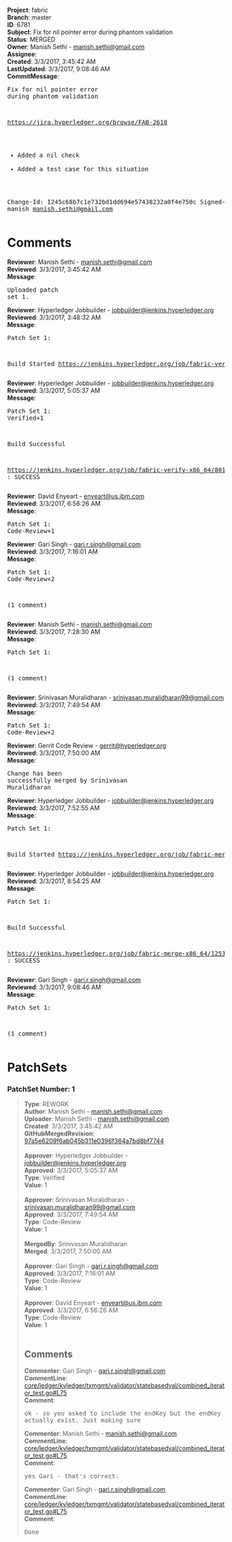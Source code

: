 <strong>Project</strong>: fabric<br><strong>Branch</strong>: master<br><strong>ID</strong>: 6781<br><strong>Subject</strong>: Fix for nil pointer error during phantom validation<br><strong>Status</strong>: MERGED<br><strong>Owner</strong>: Manish Sethi - manish.sethi@gmail.com<br><strong>Assignee</strong>:<br><strong>Created</strong>: 3/3/2017, 3:45:42 AM<br><strong>LastUpdated</strong>: 3/3/2017, 9:08:46 AM<br><strong>CommitMessage</strong>:<br><pre>Fix for nil pointer error during phantom validation

https://jira.hyperledger.org/browse/FAB-2618

- Added a nil check
- Added a test case for this situation

Change-Id: I245c68b7c1e732bd1dd694e57438232a0f4e750c
Signed-off-by: manish <manish.sethi@gmail.com>
</pre><h1>Comments</h1><strong>Reviewer</strong>: Manish Sethi - manish.sethi@gmail.com<br><strong>Reviewed</strong>: 3/3/2017, 3:45:42 AM<br><strong>Message</strong>: <pre>Uploaded patch set 1.</pre><strong>Reviewer</strong>: Hyperledger Jobbuilder - jobbuilder@jenkins.hyperledger.org<br><strong>Reviewed</strong>: 3/3/2017, 3:48:32 AM<br><strong>Message</strong>: <pre>Patch Set 1:

Build Started https://jenkins.hyperledger.org/job/fabric-verify-x86_64/8015/</pre><strong>Reviewer</strong>: Hyperledger Jobbuilder - jobbuilder@jenkins.hyperledger.org<br><strong>Reviewed</strong>: 3/3/2017, 5:05:37 AM<br><strong>Message</strong>: <pre>Patch Set 1: Verified+1

Build Successful 

https://jenkins.hyperledger.org/job/fabric-verify-x86_64/8015/ : SUCCESS</pre><strong>Reviewer</strong>: David Enyeart - enyeart@us.ibm.com<br><strong>Reviewed</strong>: 3/3/2017, 6:56:26 AM<br><strong>Message</strong>: <pre>Patch Set 1: Code-Review+1</pre><strong>Reviewer</strong>: Gari Singh - gari.r.singh@gmail.com<br><strong>Reviewed</strong>: 3/3/2017, 7:16:01 AM<br><strong>Message</strong>: <pre>Patch Set 1: Code-Review+2

(1 comment)</pre><strong>Reviewer</strong>: Manish Sethi - manish.sethi@gmail.com<br><strong>Reviewed</strong>: 3/3/2017, 7:28:30 AM<br><strong>Message</strong>: <pre>Patch Set 1:

(1 comment)</pre><strong>Reviewer</strong>: Srinivasan Muralidharan - srinivasan.muralidharan99@gmail.com<br><strong>Reviewed</strong>: 3/3/2017, 7:49:54 AM<br><strong>Message</strong>: <pre>Patch Set 1: Code-Review+2</pre><strong>Reviewer</strong>: Gerrit Code Review - gerrit@hyperledger.org<br><strong>Reviewed</strong>: 3/3/2017, 7:50:00 AM<br><strong>Message</strong>: <pre>Change has been successfully merged by Srinivasan Muralidharan</pre><strong>Reviewer</strong>: Hyperledger Jobbuilder - jobbuilder@jenkins.hyperledger.org<br><strong>Reviewed</strong>: 3/3/2017, 7:52:55 AM<br><strong>Message</strong>: <pre>Patch Set 1:

Build Started https://jenkins.hyperledger.org/job/fabric-merge-x86_64/1253/</pre><strong>Reviewer</strong>: Hyperledger Jobbuilder - jobbuilder@jenkins.hyperledger.org<br><strong>Reviewed</strong>: 3/3/2017, 8:54:25 AM<br><strong>Message</strong>: <pre>Patch Set 1:

Build Successful 

https://jenkins.hyperledger.org/job/fabric-merge-x86_64/1253/ : SUCCESS</pre><strong>Reviewer</strong>: Gari Singh - gari.r.singh@gmail.com<br><strong>Reviewed</strong>: 3/3/2017, 9:08:46 AM<br><strong>Message</strong>: <pre>Patch Set 1:

(1 comment)</pre><h1>PatchSets</h1><h3>PatchSet Number: 1</h3><blockquote><strong>Type</strong>: REWORK<br><strong>Author</strong>: Manish Sethi - manish.sethi@gmail.com<br><strong>Uploader</strong>: Manish Sethi - manish.sethi@gmail.com<br><strong>Created</strong>: 3/3/2017, 3:45:42 AM<br><strong>GitHubMergedRevision</strong>: [97a5e6209f6ab045b311e0396f364a7bd8bf7744](https://github.com/hyperledger-gerrit-archive/fabric/commit/97a5e6209f6ab045b311e0396f364a7bd8bf7744)<br><br><strong>Approver</strong>: Hyperledger Jobbuilder - jobbuilder@jenkins.hyperledger.org<br><strong>Approved</strong>: 3/3/2017, 5:05:37 AM<br><strong>Type</strong>: Verified<br><strong>Value</strong>: 1<br><br><strong>Approver</strong>: Srinivasan Muralidharan - srinivasan.muralidharan99@gmail.com<br><strong>Approved</strong>: 3/3/2017, 7:49:54 AM<br><strong>Type</strong>: Code-Review<br><strong>Value</strong>: 1<br><br><strong>MergedBy</strong>: Srinivasan Muralidharan<br><strong>Merged</strong>: 3/3/2017, 7:50:00 AM<br><br><strong>Approver</strong>: Gari Singh - gari.r.singh@gmail.com<br><strong>Approved</strong>: 3/3/2017, 7:16:01 AM<br><strong>Type</strong>: Code-Review<br><strong>Value</strong>: 1<br><br><strong>Approver</strong>: David Enyeart - enyeart@us.ibm.com<br><strong>Approved</strong>: 3/3/2017, 6:56:26 AM<br><strong>Type</strong>: Code-Review<br><strong>Value</strong>: 1<br><br><h2>Comments</h2><strong>Commenter</strong>: Gari Singh - gari.r.singh@gmail.com<br><strong>CommentLine</strong>: [core/ledger/kvledger/txmgmt/validator/statebasedval/combined_iterator_test.go#L75](https://github.com/hyperledger-gerrit-archive/fabric/blob/97a5e6209f6ab045b311e0396f364a7bd8bf7744/core/ledger/kvledger/txmgmt/validator/statebasedval/combined_iterator_test.go#L75)<br><strong>Comment</strong>: <pre>ok - so you asked to include the endKey but the endKey does not actually exist.  Just making sure</pre><strong>Commenter</strong>: Manish Sethi - manish.sethi@gmail.com<br><strong>CommentLine</strong>: [core/ledger/kvledger/txmgmt/validator/statebasedval/combined_iterator_test.go#L75](https://github.com/hyperledger-gerrit-archive/fabric/blob/97a5e6209f6ab045b311e0396f364a7bd8bf7744/core/ledger/kvledger/txmgmt/validator/statebasedval/combined_iterator_test.go#L75)<br><strong>Comment</strong>: <pre>yes Gari - that's correct.</pre><strong>Commenter</strong>: Gari Singh - gari.r.singh@gmail.com<br><strong>CommentLine</strong>: [core/ledger/kvledger/txmgmt/validator/statebasedval/combined_iterator_test.go#L75](https://github.com/hyperledger-gerrit-archive/fabric/blob/97a5e6209f6ab045b311e0396f364a7bd8bf7744/core/ledger/kvledger/txmgmt/validator/statebasedval/combined_iterator_test.go#L75)<br><strong>Comment</strong>: <pre>Done</pre></blockquote>